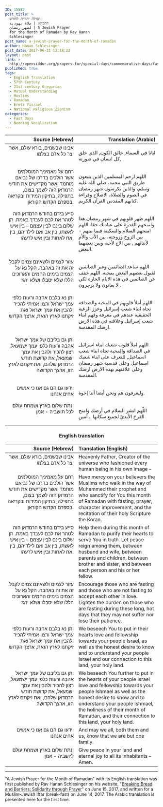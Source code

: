 ```yaml
---
ID: 15582
post_title: >
  תפילה יהודית לחודש
  הרמדאן | صلاة يهودية
  لشهر رمضان | A Jewish Prayer
  for the Month of Ramadan by Rav Ḥanan
  Schlesinger
post_name: a-jewish-prayer-for-the-month-of-ramadan
author: Hanan Schlesinger
post_date: 2017-06-21 12:18:22
layout: post
link: >
  http://opensiddur.org/prayers-for/special-days/commemorative-days/fast-days/a-jewish-prayer-for-the-month-of-ramadan/
published: true
tags:
  - English Translation
  - 57th Century
  - 21st century Gregorian
  - Mutual Understanding
  - Muslims
  - Ramadan
  - Eretz Yisrael
  - National Religious Zionism
categories:
  - Fast Days
  - Needing Vocalization
---
```

<table  class="copyright" style="margin-left: auto;margin-right: auto;" class="dragtable">
<thead><tr><th id="x" style="text-align: right;">Source (Hebrew)</th><th style="text-align: right;">Translation (Arabic)</th></tr></thead>
<tbody>
<tr><td style="vertical-align:top;" width="46%">
<div class="liturgy" style="text-align: right;"><span lang="he">
אבינו שבשמים, בורא עולם, אשר יצר כל אדם בצלמו
</span></div></td>

<td style="vertical-align:top;" width="53%"><div class="arabic">

ابانا في السماء, خالق الكون, الذي خلق كل انسان في صورته,
</div></td>
</tr>


<tr><td style="vertical-align:top;" width="46%">
<div class="liturgy" style="text-align: right;"><span lang="he">
רחם על מאמיניך המוסלמים אשר הולכים בדרכו של נביאם מוחמד ואשר מקדישים את חודש הרמדאן הזה לשמך בצום, בתפילה, בתיקון המידות ובקריאה בספרם הקדוש הקוראן.
</span></div></td>

<td style="vertical-align:top;" width="53%"><div class="arabic">

اللهم ارحم المسلمين الذين يتبعون طريق النبي محمد، صلي الله عليه وسلم، والذين يكرسون شهر رمضان في الصوم والصلاة، الاصلاح وقراءة كتابهم المقدس القرآن الكريم.
</div></td>
</tr>


<tr><td style="vertical-align:top;" width="46%">
<div class="liturgy" style="text-align: right;"><span lang="he">
 סייע בידם בחודש הרמדאן הזה לטהר את לבם לעבדך באמת. תן שלום בינם לבין עצמם – בין איש לאשתו, בין אב ואם לילדיהם, בין אח לאחות ובין איש לרעהו.
</span></div></td>

<td style="vertical-align:top;" width="53%"><div class="arabic">

اللهم طهر قلوبهم في شهر رمضان هذا وامنحهم القدرة على عبادتك حقا. اللهم امنحهم السلام والسكينة فيما بينهم - بين الزوج وزوجته، بين الأب والأم لأبنائهم , بين الاخ لأخيه وبين بعضهما البعض. 
</div></td>
</tr>


<tr><td style="vertical-align:top;" width="46%">
<div class="liturgy" style="text-align: right;"><span lang="he">
 עזור לצמים ולשאינם צמים לקבל זה את זה באהבה. הקל נא על הצמים בימים החמים והארוכים הללו שלא יסבלו ושלא ירגז
</span></div></td>

<td style="vertical-align:top;" width="53%"><div class="arabic">

اللهم ساعد الصائمين وغير الصائمين لقبول بعضهم البعض بمحبه. اللهم خفف عن الصائمين في هذه الايام الحارة لكي لا يعانون ولا يزجرون .
</div></td>
</tr>


<tr><td style="vertical-align:top;" width="46%">
<div class="liturgy" style="text-align: right;"><span lang="he">
ותן נא בלבם אהבה ורעות כלפי עמך ישראל ורצון אמיתי להכיר ולהבין את עמך ישראל ואת זיקתנו לארץ הזאת, ארצך הקדוש
</span></div></td>

<td style="vertical-align:top;" width="53%"><div class="arabic">

اللهم أملأ قلوبهم في المحبة والصداقة تجاه ابناء شعب إسرائيل وعزز الرغبة الحقيقية عندهم في معرفة وفهم ابناء شعب إسرائيل وعلاقته في هذه الارض ارضك المقدسة.
</div></td>
</tr>


<tr><td style="vertical-align:top;" width="46%">
<div class="liturgy" style="text-align: right;"><span lang="he">
ותן גם בליבם של עמך ישראל אהבה ורעות כלפי עמך ישמעאל, רצון להכיר ולהבין את עמך ישמעאל, את קדושת חודש הרמדאן שלהם, ואת זיקתם לארץ הזו, ארצך הקדושה
</span></div></td>

<td style="vertical-align:top;" width="53%"><div class="arabic">

اللهم املأ قلوب شعبك ابناء اسرائيل في الصداقة والمحبة تجاه ابناء شعب اسماعيل, للتعرف على ابناء شعبك اسماعيل وعلى قدسية شهر رمضان وعلى علاقتهم بهذه الارض ارضك المقدسة.
</div></td>
</tr>


<tr><td style="vertical-align:top;" width="46%">
<div class="liturgy" style="text-align: right;"><span lang="he">
וידעו גם הם גם אנו כי אנשים אחים אנחנו
</span></div></td>

<td style="vertical-align:top;" width="53%"><div class="arabic">

وليعرفون هم ونحن أيضا أننا إخوة.
</div></td>
</tr>


<tr><td style="vertical-align:top;" width="46%">
<div class="liturgy" style="text-align: right;"><span lang="he">
ונתת שלום בארץ ושמחת עולם לכל תושביה - אמן
</span></div></td>

<td style="vertical-align:top;" width="53%"><div class="arabic">

اللّهم انشر السلام في أرضك وامنح الفرحَ الأبديّ  لجميع سكانها ..  آمين
</div></td>
</tr>
</tbody>
</tbody></table>


<center><h3>English translation</h3></center>


<table  class="copyright" style="margin-left: auto;margin-right: auto;" class="dragtable">
<thead><tr><th id="x" style="text-align: right;">Source (Hebrew)</th><th style="text-align: left;">Translation (English)</th></tr></thead>
<tbody>
<tr><td style="vertical-align:top;" width="46%">
<div class="liturgy" style="text-align: right;"><span lang="he">
אבינו שבשמים, בורא עולם, אשר יצר כל אדם בצלמו
</span></div></td>

<td style="vertical-align:top;" width="53%"><div class="english">
Heavenly Father, Creator of the universe who fashioned every human being in his own image –
</div></td>
</tr>


<tr><td style="vertical-align:top;" width="46%">
<div class="liturgy" style="text-align: right;"><span lang="he">
רחם על מאמיניך המוסלמים אשר הולכים בדרכו של נביאם מוחמד ואשר מקדישים את חודש הרמדאן הזה לשמך בצום, בתפילה, בתיקון המידות ובקריאה בספרם הקדוש הקוראן.
</span></div></td>

<td style="vertical-align:top;" width="53%"><div class="english">
Have mercy on your believers the Muslims who walk in the way of Muhammed their prophet and who sanctify for You this month of Ramadan with fasting, prayer, character improvement, and the recitation of their holy Scripture the Koran.
</div></td>
</tr>


<tr><td style="vertical-align:top;" width="46%">
<div class="liturgy" style="text-align: right;"><span lang="he">
 סייע בידם בחודש הרמדאן הזה לטהר את לבם לעבדך באמת. תן שלום בינם לבין עצמם – בין איש לאשתו, בין אב ואם לילדיהם, בין אח לאחות ובין איש לרעהו.
</span></div></td>

<td style="vertical-align:top;" width="53%"><div class="english">
 Help them during this month of Ramadan to purify their hearts to serve You in truth. Let peace reign among them, between husband and wife, between parents and children, between brother and sister, and between each person and his or her fellow.
</div></td>
</tr>


<tr><td style="vertical-align:top;" width="46%">
<div class="liturgy" style="text-align: right;"><span lang="he">
 עזור לצמים ולשאינם צמים לקבל זה את זה באהבה. הקל נא על הצמים בימים החמים והארוכים הללו שלא יסבלו ושלא ירגז
</span></div></td>

<td style="vertical-align:top;" width="53%"><div class="english">
 Encourage those who are fasting and those who are not fasting to accept each other in love. Lighten the burden on those who are fasting during these long, hot days that they may not suffer nor lose their patience.
</div></td>
</tr>


<tr><td style="vertical-align:top;" width="46%">
<div class="liturgy" style="text-align: right;"><span lang="he">
ותן נא בלבם אהבה ורעות כלפי עמך ישראל ורצון אמיתי להכיר ולהבין את עמך ישראל ואת זיקתנו לארץ הזאת, ארצך הקדוש
</span></div></td>

<td style="vertical-align:top;" width="53%"><div class="english">
We beseech You to put in their hearts love and fellowship towards your people Israel, as well as the honest desire to know and to understand your people Israel and our connection to this land, your holy land.
</div></td>
</tr>


<tr><td style="vertical-align:top;" width="46%">
<div class="liturgy" style="text-align: right;"><span lang="he">
ותן גם בליבם של עמך ישראל אהבה ורעות כלפי עמך ישמעאל, רצון להכיר ולהבין את עמך ישמעאל, את קדושת חודש הרמדאן שלהם, ואת זיקתם לארץ הזו, ארצך הקדושה
</span></div></td>

<td style="vertical-align:top;" width="53%"><div class="english">
We beseech You further to put in the hearts of your people Israel love and fellowship towards your people Ishmael as well as the honest desire to know and to understand your people Ishmael, the holiness of their month of Ramadan, and their connection to this land, your holy land.
</div></td>
</tr>


<tr><td style="vertical-align:top;" width="46%">
<div class="liturgy" style="text-align: right;"><span lang="he">
וידעו גם הם גם אנו כי אנשים אחים אנחנו
</span></div></td>

<td style="vertical-align:top;" width="53%"><div class="english">
And may we all, both them and us, know that we are but one family.
</div></td>
</tr>


<tr><td style="vertical-align:top;" width="46%">
<div class="liturgy" style="text-align: right;"><span lang="he">
ונתת שלום בארץ ושמחת עולם ליושביה - אמן
</span></div></td>

<td style="vertical-align:top;" width="53%"><div class="english">
Give peace in your land and eternal joy to all its inhabitants – Amen.
</div></td>
</tr>
</tbody>
</tbody></table>

<hr />

"A Jewish Prayer for the Month of Ramadan" with its English translation was first published by Rav Hanan Schlesinger on his website, "<a href="http://www.ravhanan.org/a-jewish-prayer-for-ramadan">Breaking Bread and Barriers: Solidarity through Prayer</a>" on June 15, 2017, and written for a Muslim-Jewish Iftar (break-fast) on June 14, 2017. The Arabic translation is presented here for the first time.
